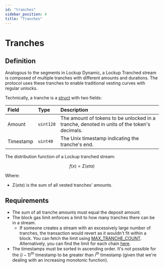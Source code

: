```yaml
---
id: "tranches"
sidebar_position: 4
title: "Tranches"
---
```


# Tranches

## Definition

Analogous to the segments in Lockup Dynamic, a Lockup Tranched stream is composed of multiple tranches with different
amounts and durations. The protocol uses these tranches to enable traditional vesting curves with regular unlocks.

Technically, a tranche is a [struct](/reference/lockup/core/types/library.LockupTranched#tranche) with two fields:

| Field     | Type      | Description                                                                                 |
| :-------- | :-------- | :------------------------------------------------------------------------------------------ |
| Amount    | `uint128` | The amount of tokens to be unlocked in a tranche, denoted in units of the token's decimals. |
| Timestamp | `uint40`  | The Unix timestamp indicating the tranche's end.                                            |

The distribution function of a Lockup tranched stream:

$$
f(x) = \Sigma(eta)
$$

Where:

- $\Sigma(eta)$ is the sum of all vested tranches' amounts.

## Requirements

- The sum of all tranche amounts must equal the deposit amount.
- The block gas limit enforces a limit to how many tranches there can be in a stream.
  - If someone creates a stream with an excessively large number of tranches, the transaction would revert as it
    wouldn't fit within a block. You can fetch the limit using
    [MAX_TRANCHE_COUNT](/reference/lockup/core/contract.SablierV2LockupTranched#max_tranche_count). Alternatively, you
    can find the limit for each chain
    [here](https://github.com/sablier-labs/v2-core/blob/main/script/Base.s.sol#L90-L131).
- The timestamps must be sorted in ascending order. It's not possible for the $(i-1)^{th}$ timestamp to be greater than
  $i^{th}$ timestamp (given that we're dealing with an increasing monotonic function).
